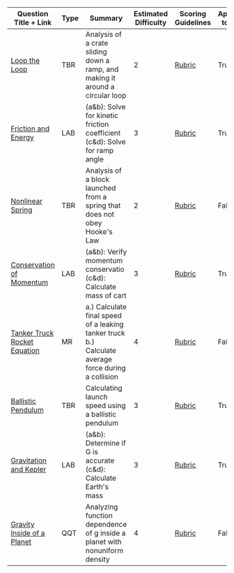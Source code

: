 | Question Title + Link | Type | Summary | Estimated Difficulty | Scoring Guidelines | Applicable to AP 1? | Comments |
| --- | --- | --- | --- | --- | --- | --- |
| [Loop the Loop](https://docs.google.com/document/d/1h5ZEuspffCmyZxi3brFQJn-C99KTq1XU/edit?usp=drive_link&ouid=101099310587666933512&rtpof=true&sd=true) | TBR | Analysis of a crate sliding down a ramp, and making it around a circular loop | 2 | [Rubric](https://drive.google.com/open?id=1sxU2nTNZHC4YGnaGIqCo21dxjkrALePLV__g_OFjva4&usp=drive_copy) | True | Standard Problem |
| [Friction and Energy](https://docs.google.com/document/d/1ir2zVbpDaKjulGZ7Pds7eb88ABjQtFbz/edit?usp=drive_link&ouid=101099310587666933512&rtpof=true&sd=true) | LAB | (a&b): Solve for kinetic friction coefficient (c&d): Solve for ramp angle | 3 | [Rubric](https://drive.google.com/open?id=1FmUX4Eq7DwiwyyYVYWc4B2cwcjuOU2h_AWdeb75Yhu4&usp=drive_copy) | True | Utilizes the y-intercept, not the slope |
| [Nonlinear Spring](https://docs.google.com/document/d/1Cv7kuv5xd6kqNBowrwnBkQ_jr-eFHECt/edit?usp=drive_link&ouid=101099310587666933512&rtpof=true&sd=true) | TBR | Analysis of a block launched from a spring that does not obey Hooke's Law | 2 | [Rubric](https://docs.google.com/document/d/1oErRmxk9kAed_HzZ46s0nPjX39XgacSWOZuNRMS9g4Q/edit?usp=drive_link) | False | Standard Problem |
| [Conservation of Momentum](https://docs.google.com/document/d/1U9wFTjdoP9Cm8XTMqYx_GEMYC9vjzM3w/edit?usp=drive_link&ouid=101099310587666933512&rtpof=true&sd=true) | LAB | (a&b): Verify momentum conservatio (c&d): Calculate mass of cart | 3 | [Rubric](https://drive.google.com/open?id=1o_YIW7DRC3-2BaQtpH_4Bn3bLKmMJXkTjlcR1CgBO8I&usp=drive_copy) | True | Uses multiple independent variables |
| [Tanker Truck Rocket Equation](https://docs.google.com/document/d/15-XLxN787Ql4_-pAq2Koq26JxJffHlRW/edit?usp=drive_link&ouid=101099310587666933512&rtpof=true&sd=true) | MR | a.) Calculate final speed of a leaking tanker truck b.) Calculate average force during a collision | 4 | [Rubric](https://drive.google.com/open?id=1JQn9-g1H5duw7NTKnaknBRQjkiqKMhw84UrQ_HMZ-7g&usp=drive_copy) | False | Part (a.) is quite challenging due to non-constant mass |
| [Ballistic Pendulum](https://docs.google.com/document/d/1gOpHc9u8dBZE2tyWFIbMzINuZ3YT2ifi/edit?usp=drive_link&ouid=101099310587666933512&rtpof=true&sd=true) | TBR | Calculating launch speed using a ballistic pendulum | 3 | [Rubric](https://drive.google.com/open?id=1ErVjN_2-hE8hQH8nxas3qXgmJyA5IOzyCTnxZ9ke9mI&usp=drive_copy) | True | Standard Problem |
| [Gravitation and Kepler](https://docs.google.com/document/d/13MQHMF9Y37S4PONvx3w_D5A_5WiPfEzQ/edit?usp=drive_link&ouid=101099310587666933512&rtpof=true&sd=true) | LAB | (a&b): Determine if G is accurate (c&d): Calculate Earth's mass | 3 | [Rubric](https://drive.google.com/open?id=1ZFdV65nGIHR6j7J2yEy9XHy9llelpEBJhjxxCRcvgm0&usp=drive_copy) | True | Unique setup of analyzing a simulation's value of G |
| [Gravity Inside of a Planet](https://docs.google.com/document/d/1xn1_wCi4vV2ZJ9jlJZ_u4ySIJvf0LatE/edit?usp=drive_link&ouid=101099310587666933512&rtpof=true&sd=true) | QQT | Analyzing function dependence of g inside a planet with nonuniform density | 4 | [Rubric](https://drive.google.com/open?id=1U7GTrIC5N0k6bsPelPOi_acuW1PjWAJMmAMdfMXFqMk&usp=drive_copy) | False | This problem will likely be much easier for E&M students |
